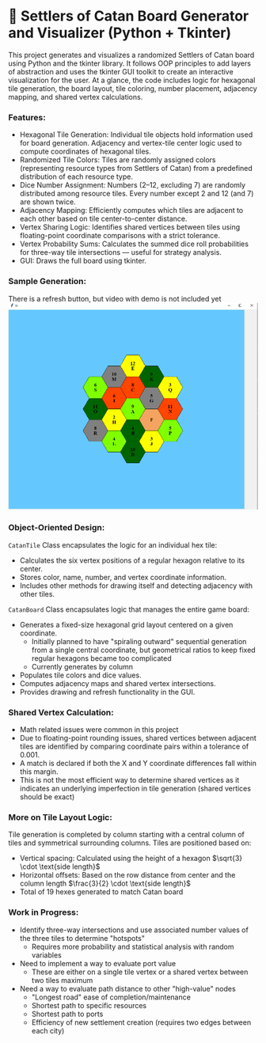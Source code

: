 # 🌄 Settlers of Catan Board Generator and Visualizer (Python + Tkinter)

This project generates and visualizes a randomized Settlers of Catan board using Python and the tkinter library. It follows OOP principles to add layers of abstraction and uses the tkinter GUI toolkit to create an interactive visualization for the user. At a glance, the code includes logic for hexagonal tile generation, the board layout, tile coloring, number placement, adjacency mapping, and shared vertex calculations.

### Features:
- Hexagonal Tile Generation: Individual tile objects hold information used for board generation. Adjacency and vertex-tile center logic used to compute coordinates of hexagonal tiles.
- Randomized Tile Colors: Tiles are randomly assigned colors (representing resource types from Settlers of Catan) from a predefined distribution of each resource type.
- Dice Number Assignment: Numbers (2–12, excluding 7) are randomly distributed among resource tiles. Every number except 2 and 12 (and 7) are shown twice. 
- Adjacency Mapping: Efficiently computes which tiles are adjacent to each other based on tile center-to-center distance.
- Vertex Sharing Logic: Identifies shared vertices between tiles using floating-point coordinate comparisons with a strict tolerance.
- Vertex Probability Sums: Calculates the summed dice roll probabilities for three-way tile intersections — useful for strategy analysis.
- GUI: Draws the full board using tkinter.

### Sample Generation: 
There is a refresh button, but video with demo is not included yet
![Alt text](CatanSnippet.PNG?raw=true "GeneratedBoard")

### Object-Oriented Design:
`CatanTile` Class encapsulates the logic for an individual hex tile:
- Calculates the six vertex positions of a regular hexagon relative to its center.
- Stores color, name, number, and vertex coordinate information.
- Includes other methods for drawing itself and detecting adjacency with other tiles.

`CatanBoard` Class encapsulates logic that manages the entire game board:
- Generates a fixed-size hexagonal grid layout centered on a given coordinate.
  - Initially planned to have "spiraling outward" sequential generation from a single central coordinate, but geometrical ratios to keep fixed regular hexagons became too complicated
  - Currently generates by column
- Populates tile colors and dice values.
- Computes adjacency maps and shared vertex intersections.
- Provides drawing and refresh functionality in the GUI.

### Shared Vertex Calculation:
- Math related issues were common in this project
- Due to floating-point rounding issues, shared vertices between adjacent tiles are identified by comparing coordinate pairs within a tolerance of 0.001.
- A match is declared if both the X and Y coordinate differences fall within this margin.
- This is not the most efficient way to determine shared vertices as it indicates an underlying imperfection in tile generation (shared vertices should be exact)

### More on Tile Layout Logic:
Tile generation is completed by column starting with a central column of tiles and symmetrical surrounding columns. Tiles are positioned based on:
- Vertical spacing: Calculated using the height of a hexagon $\sqrt{3} \cdot \text{side length}$ 
- Horizontal offsets: Based on the row distance from center and the column length $\frac{3}{2} \cdot \text{side length}$
- Total of 19 hexes generated to match Catan board
  
### Work in Progress:
- Identify three-way intersections and use associated number values of the three tiles to determine "hotspots"
  - Requires more probability and statistical analysis with random variables
- Need to implement a way to evaluate port value
  - These are either on a single tile vertex or a shared vertex between two tiles maximum
- Need a way to evaluate path distance to other "high-value" nodes
  - "Longest road" ease of completion/maintenance
  - Shortest path to specific resources
  - Shortest path to ports
  - Efficiency of new settlement creation (requires two edges between each city)
